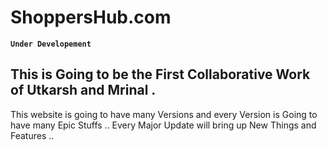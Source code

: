 # ShoppersHub.com 
**`Under Developement`**

## This is Going to be the First Collaborative Work of Utkarsh and Mrinal . 

This website is going to have many Versions and every Version is Going to have many Epic Stuffs .. 
Every Major Update will bring up New Things and Features .. 